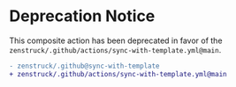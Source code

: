 # Deprecation Notice

This composite action has been deprecated in favor of the `zenstruck/.github/actions/sync-with-template.yml@main`.

```diff
- zenstruck/.github@sync-with-template
+ zenstruck/.github/actions/sync-with-template.yml@main
```
